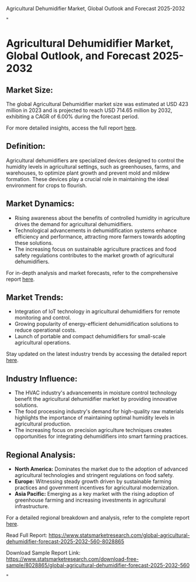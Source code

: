 Agricultural Dehumidifier Market, Global Outlook and Forecast 2025-2032

"<h1>Agricultural Dehumidifier Market, Global Outlook, and Forecast 2025-2032</h1>

<h2>Market Size:</h2>
<p>The global Agricultural Dehumidifier market size was estimated at USD 423 million in 2023 and is projected to reach USD 714.65 million by 2032, exhibiting a CAGR of 6.00% during the forecast period.</p>
<p>For more detailed insights, access the full report <a href='https://www.statsmarketresearch.com/global-agricultural-dehumidifier-forecast-2025-2032-560-8028865'>here</a>.</p>

<h2>Definition:</h2>
<p>Agricultural dehumidifiers are specialized devices designed to control the humidity levels in agricultural settings, such as greenhouses, farms, and warehouses, to optimize plant growth and prevent mold and mildew formation. These devices play a crucial role in maintaining the ideal environment for crops to flourish.</p>

<h2>Market Dynamics:</h2>
<ul>
  <li>Rising awareness about the benefits of controlled humidity in agriculture drives the demand for agricultural dehumidifiers.</li>
  <li>Technological advancements in dehumidification systems enhance efficiency and performance, attracting more farmers towards adopting these solutions.</li>
  <li>The increasing focus on sustainable agriculture practices and food safety regulations contributes to the market growth of agricultural dehumidifiers.</li>
</ul>
<p>For in-depth analysis and market forecasts, refer to the comprehensive report <a href='https://www.statsmarketresearch.com/global-agricultural-dehumidifier-forecast-2025-2032-560-8028865'>here</a>.</p>

<h2>Market Trends:</h2>
<ul>
  <li>Integration of IoT technology in agricultural dehumidifiers for remote monitoring and control.</li>
  <li>Growing popularity of energy-efficient dehumidification solutions to reduce operational costs.</li>
  <li>Launch of portable and compact dehumidifiers for small-scale agricultural operations.</li>
</ul>
<p>Stay updated on the latest industry trends by accessing the detailed report <a href='https://www.statsmarketresearch.com/global-agricultural-dehumidifier-forecast-2025-2032-560-8028865'>here</a>.</p>

<h2>Industry Influence:</h2>
<ul>
  <li>The HVAC industry's advancements in moisture control technology benefit the agricultural dehumidifier market by providing innovative solutions.</li>
  <li>The food processing industry's demand for high-quality raw materials highlights the importance of maintaining optimal humidity levels in agricultural production.</li>
  <li>The increasing focus on precision agriculture techniques creates opportunities for integrating dehumidifiers into smart farming practices.</li>
</ul>

<h2>Regional Analysis:</h2>
<ul>
  <li><strong>North America:</strong> Dominates the market due to the adoption of advanced agricultural technologies and stringent regulations on food safety.</li>
  <li><strong>Europe:</strong> Witnessing steady growth driven by sustainable farming practices and government incentives for agricultural modernization.</li>
  <li><strong>Asia Pacific:</strong> Emerging as a key market with the rising adoption of greenhouse farming and increasing investments in agricultural infrastructure.</li>
</ul>
<p>For a detailed regional breakdown and analysis, refer to the complete report <a href='https://www.statsmarketresearch.com/global-agricultural-dehumidifier-forecast-2025-2032-560-8028865'>here</a>.</p>
  
<p>Read Full Report: <a href='https://www.statsmarketresearch.com/global-agricultural-dehumidifier-forecast-2025-2032-560-8028865'>https://www.statsmarketresearch.com/global-agricultural-dehumidifier-forecast-2025-2032-560-8028865</a></p>
<p>Download Sample Report Link: <a href='https://www.statsmarketresearch.com/download-free-sample/8028865/global-agricultural-dehumidifier-forecast-2025-2032-560'>https://www.statsmarketresearch.com/download-free-sample/8028865/global-agricultural-dehumidifier-forecast-2025-2032-560</a></p>"
